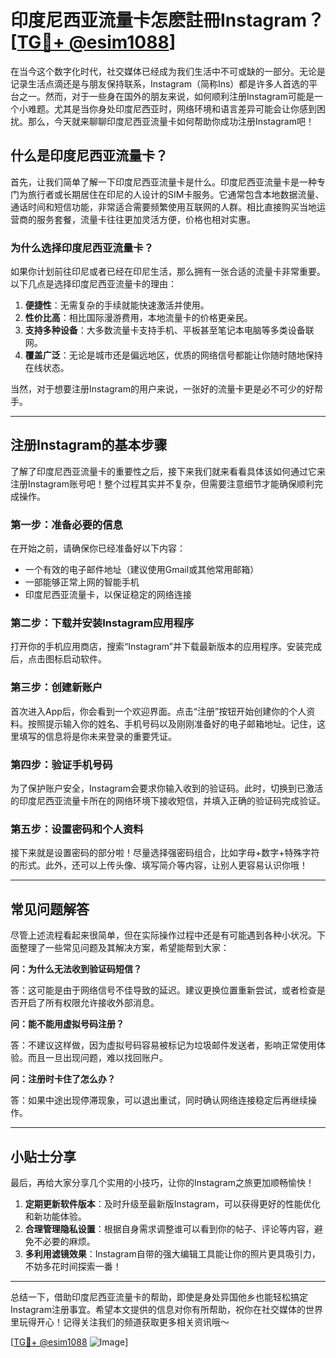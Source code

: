 # 印度尼西亚流量卡怎麽註冊Instagram？[[TG💪+ @esim1088](https://t.me/s/esim1088)]

在当今这个数字化时代，社交媒体已经成为我们生活中不可或缺的一部分。无论是记录生活点滴还是与朋友保持联系，Instagram（简称Ins）都是许多人首选的平台之一。然而，对于一些身在国外的朋友来说，如何顺利注册Instagram可能是一个小难题。尤其是当你身处印度尼西亚时，网络环境和语言差异可能会让你感到困扰。那么，今天就来聊聊印度尼西亚流量卡如何帮助你成功注册Instagram吧！

## 什么是印度尼西亚流量卡？

首先，让我们简单了解一下印度尼西亚流量卡是什么。印度尼西亚流量卡是一种专门为旅行者或长期居住在印尼的人设计的SIM卡服务。它通常包含本地数据流量、通话时间和短信功能，非常适合需要频繁使用互联网的人群。相比直接购买当地运营商的服务套餐，流量卡往往更加灵活方便，价格也相对实惠。

### 为什么选择印度尼西亚流量卡？

如果你计划前往印尼或者已经在印尼生活，那么拥有一张合适的流量卡非常重要。以下几点是选择印度尼西亚流量卡的理由：

1. **便捷性**：无需复杂的手续就能快速激活并使用。
2. **性价比高**：相比国际漫游费用，本地流量卡的价格更亲民。
3. **支持多种设备**：大多数流量卡支持手机、平板甚至笔记本电脑等多类设备联网。
4. **覆盖广泛**：无论是城市还是偏远地区，优质的网络信号都能让你随时随地保持在线状态。

当然，对于想要注册Instagram的用户来说，一张好的流量卡更是必不可少的好帮手。

---

## 注册Instagram的基本步骤

了解了印度尼西亚流量卡的重要性之后，接下来我们就来看看具体该如何通过它来注册Instagram账号吧！整个过程其实并不复杂，但需要注意细节才能确保顺利完成操作。

### 第一步：准备必要的信息

在开始之前，请确保你已经准备好以下内容：
- 一个有效的电子邮件地址（建议使用Gmail或其他常用邮箱）
- 一部能够正常上网的智能手机
- 印度尼西亚流量卡，以保证稳定的网络连接

### 第二步：下载并安装Instagram应用程序

打开你的手机应用商店，搜索“Instagram”并下载最新版本的应用程序。安装完成后，点击图标启动软件。

### 第三步：创建新账户

首次进入App后，你会看到一个欢迎界面。点击“注册”按钮开始创建你的个人资料。按照提示输入你的姓名、手机号码以及刚刚准备好的电子邮箱地址。记住，这里填写的信息将是你未来登录的重要凭证。

### 第四步：验证手机号码

为了保护账户安全，Instagram会要求你输入收到的验证码。此时，切换到已激活的印度尼西亚流量卡所在的网络环境下接收短信，并填入正确的验证码完成验证。

### 第五步：设置密码和个人资料

接下来就是设置密码的部分啦！尽量选择强密码组合，比如字母+数字+特殊字符的形式。此外，还可以上传头像、填写简介等内容，让别人更容易认识你哦！

---

## 常见问题解答

尽管上述流程看起来很简单，但在实际操作过程中还是有可能遇到各种小状况。下面整理了一些常见问题及其解决方案，希望能帮到大家：

**问：为什么无法收到验证码短信？**

答：这可能是由于网络信号不佳导致的延迟。建议更换位置重新尝试，或者检查是否开启了所有权限允许接收外部消息。

**问：能不能用虚拟号码注册？**

答：不建议这样做，因为虚拟号码容易被标记为垃圾邮件发送者，影响正常使用体验。而且一旦出现问题，难以找回账户。

**问：注册时卡住了怎么办？**

答：如果中途出现停滞现象，可以退出重试，同时确认网络连接稳定后再继续操作。

---

## 小贴士分享

最后，再给大家分享几个实用的小技巧，让你的Instagram之旅更加顺畅愉快！

1. **定期更新软件版本**：及时升级至最新版Instagram，可以获得更好的性能优化和新功能体验。
2. **合理管理隐私设置**：根据自身需求调整谁可以看到你的帖子、评论等内容，避免不必要的麻烦。
3. **多利用滤镜效果**：Instagram自带的强大编辑工具能让你的照片更具吸引力，不妨多花时间探索一番！

---

总结一下，借助印度尼西亚流量卡的帮助，即使是身处异国他乡也能轻松搞定Instagram注册事宜。希望本文提供的信息对你有所帮助，祝你在社交媒体的世界里玩得开心！记得关注我们的频道获取更多相关资讯哦～

[[TG💪+ @esim1088](https://t.me/s/esim1088) ![Image](https://i.postimg.cc/4NQfJmqS/Snipaste-2025-05-13-00-14-12.png)]